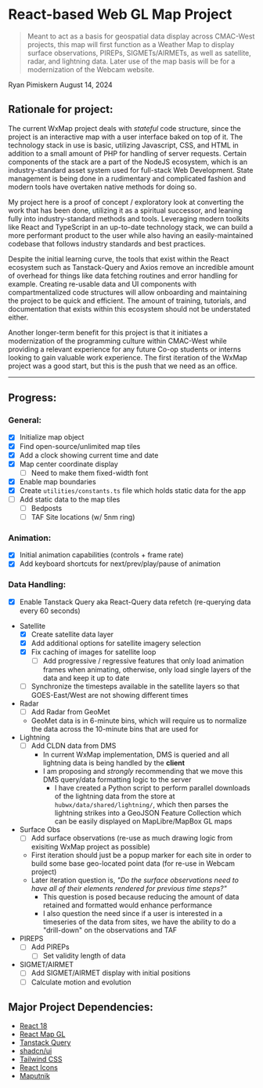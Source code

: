 # React-based Web GL Map Project

> Meant to act as a basis for geospatial data display across CMAC-West projects, this map will first function as a Weather Map to display surface observations, PIREPs, SIGMETs/AIRMETs, as well as satellite, radar, and lightning data. Later use of the map basis will be for a modernization of the Webcam website.

Ryan Pimiskern
August 14, 2024

## Rationale for project:

The current WxMap project deals with _stateful_ code structure, since the project is an interactive map with a user interface baked on top of it. The technology stack in use is basic, utilizing Javascript, CSS, and HTML in addition to a small amount of PHP for handling of server requests. Certain components of the stack are a part of the NodeJS ecosystem, which is an industry-standard asset system used for full-stack Web Development. State management is being done in a rudimentary and complicated fashion and modern tools have overtaken native methods for doing so.

My project here is a proof of concept / exploratory look at converting the work that has been done, utilizing it as a spiritual successor, and leaning fully into industry-standard methods and tools. Leveraging modern toolkits like React and TypeScript in an up-to-date technology stack, we can build a more performant product to the user while also having an easily-maintained codebase that follows industry standards and best practices.

Despite the initial learning curve, the tools that exist within the React ecosystem such as Tanstack-Query and Axios remove an incredible amount of overhead for things like data fetching routines and error handling for example. Creating re-usable data and UI components with compartmentalized code structures will allow onboarding and maintaining the project to be quick and efficient. The amount of training, tutorials, and documentation that exists within this ecosystem should not be understated either.

Another longer-term benefit for this project is that it initiates a modernization of the programming culture within CMAC-West while providing a relevant experience for any future Co-op students or interns looking to gain valuable work experience. The first iteration of the WxMap project was a good start, but this is the push that we need as an office.

---

## Progress:

### General:

- [x] Initialize map object
- [x] Find open-source/unlimited map tiles
- [x] Add a clock showing current time and date
- [x] Map center coordinate display
  - [ ] Need to make them fixed-width font
- [x] Enable map boundaries
- [x] Create `utilities/constants.ts` file which holds static data for the app
- [ ] Add static data to the map tiles
  - [ ] Bedposts
  - [ ] TAF Site locations (w/ 5nm ring)

### Animation:

- [x] Initial animation capabilities (controls + frame rate)
- [x] Add keyboard shortcuts for next/prev/play/pause of animation

### Data Handling:

- [x] Enable Tanstack Query aka React-Query data refetch (re-querying data every 60 seconds)
- Satellite
  - [x] Create satellite data layer
  - [x] Add additional options for satellite imagery selection
  - [x] Fix caching of images for satellite loop
    - [ ] Add progressive / regressive features that only load animation frames when animating, otherwise, only load single layers of the data and keep it up to date
  - [ ] Synchronize the timesteps available in the satellite layers so that GOES-East/West are not showing different times
- Radar
  - [ ] Add Radar from GeoMet
  - GeoMet data is in 6-minute bins, which will require us to normalize the data across the 10-minute bins that are used for
- Lightning
  - [ ] Add CLDN data from DMS
    - In current WxMap implementation, DMS is queried and all lightning data is being handled by the **client**
    - I am proposing and _strongly_ recommending that we move this DMS query/data formatting logic to the server
      - I have created a Python script to perform parallel downloads of the lightning data from the store at `hubwx/data/shared/lightning/`, which then parses the lightning strikes into a GeoJSON Feature Collection which can be easily displayed on MapLibre/MapBox GL maps
- Surface Obs
  - [ ] Add surface observations (re-use as much drawing logic from exisiting WxMap project as possible)
  - First iteration should just be a popup marker for each site in order to build some base geo-located point data (for re-use in Webcam project)
  - Later iteration question is, _"Do the surface observations need to have all of their elements rendered for previous time steps?"_
    - This question is posed because reducing the amount of data retained and formatted would enhance performance
    - I also question the need since if a user is interested in a timeseries of the data from sites, we have the ability to do a "drill-down" on the observations and TAF
- PIREPS
  - [ ] Add PIREPs
    - [ ] Set validity length of data
- SIGMET/AIRMET
  - [ ] Add SIGMET/AIRMET display with initial positions
  - [ ] Calculate motion and evolution

## Major Project Dependencies:

- [React 18](https://react.dev/reference/react)
- [React Map GL](https://visgl.github.io/react-map-gl/)
- [Tanstack Query](https://tanstack.com/query/latest/docs/framework/react/overview)
- [shadcn/ui](https://ui.shadcn.com/)
- [Tailwind CSS](https://tailwindcss.com/)
- [React Icons](https://react-icons.github.io/react-icons/)
- [Maputnik](https://maplibre.org/maputnik/)
